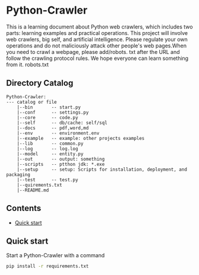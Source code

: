 # Python-Crawler

This is a learning document about Python web crawlers, which includes two parts: learning examples and practical
operations. This project will involve web crawlers, big self, and artificial intelligence. Please regulate your own
operations and do not maliciously attack other people's web pages.When you need to crawl a webpage, please add/robots.
txt after the URL and follow the crawling protocol rules. We hope everyone can learn something from it.
robots.txt

## Directory Catalog

```
Python-Crawler:
--- catalog or file
	|--bin       -- start.py
	|--conf      -- settings.py
	|--core      -- code.py
	|--self      -- db/cache: self/sql
	|--docs      -- pdf,word,md
	|--env       -- environment.env
	|--example   -- example: other projects examples
	|--lib       -- common.py
	|--log       -- log.log
	|--model     -- entity.py
	|--out       -- output: something
	|--scripts   -- ptthon jdk: *.exe
	|--setup     -- setup: Scripts for installation, deployment, and packaging
	|--test      -- test.py
	|--quirements.txt
	|--README.md
```

## Contents

* [Quick start](#quick-start)

## Quick start

Start a Python-Crawler with a command

```bash
pip install -r requirements.txt
```